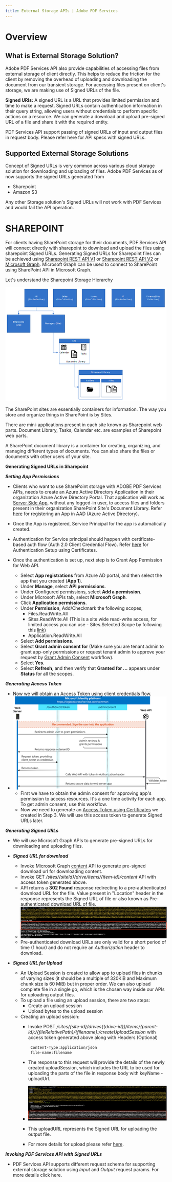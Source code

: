 ```yaml
---
title: External Storage APIs | Adobe PDF Services
---
```

# Overview

## **What is External Storage Solution?**

Adobe PDF Services API also provide capabilities of accessing files from external storage of client directly. This helps to reduce the friction for the client by removing the overhead of uploading and downloading the document from our transient storage.
For accessing files present on client's storage, we are making use of Signed URLs of the file.

**Signed URIs:** A signed URL is a URL that provides limited permission and time to make a request. Signed URLs contain authentication information in their query string, allowing users without credentials to perform specific actions on a resource. We can generate a download and upload pre-signed URL of a file and share it with the required entity.
 
PDF Services API support passing of signed URLs of input and output files in request body. Please refer here for API specs with signed URLs.



## Supported External Storage Solutions

Concept of Signed URLs is very common across various cloud storage solution for downloading and uploading of files. Adobe PDF Services as of now supports the signed URLs generated from 
- Sharepoint
- Amazon S3

Any other Storage solution's Signed URLs will not work with PDF Services and would fail the API operation.

# SHAREPOINT
For clients having SharePoint storage for their documents, PDF Services API will connect directly with sharepoint to download and upload the files using sharepoint Signed URLs. Generating Signed URLs for Sharepoint files can be achieved using [Sharepoint REST API V1](https://learn.microsoft.com/en-us/sharepoint/dev/sp-add-ins/get-to-know-the-sharepoint-rest-service?tabs=csom) or [Sharepoint REST API V2](https://learn.microsoft.com/en-us/sharepoint/dev/apis/sharepoint-rest-graph) or [Microsoft Graph](https://learn.microsoft.com/en-us/graph/overview). Microsoft Graph can be used to connect to SharePoint using SharePoint API in Microsoft Graph.

Let's understand the Sharepoint Storage Hierarchy

![Sharepoint Storage Hierarchy](./sharepoint-storage.png)

The SharePoint sites are essentially containers for information. The way you store and organize things in SharePoint is by Sites. 

There are mini-applications present in each site known as Sharepoint web parts. Document Library, Tasks, Calendar etc. are examples of Sharepoint web parts.

A SharePoint document library is a container for creating, organizing, and managing different types of documents. You can also share the files or documents with other users of your site.

**Generating Signed URLs in Sharepoint**

***Setting App Permissions***
- Clients who want to use SharePoint storage with ADOBE PDF Services APIs, needs to create an Azure Active Directory Application in their organization Azure Active Directory Portal. That application will work as [Server Side App](https://learn.microsoft.com/en-us/azure/active-directory/develop/v2-app-types#daemons-and-server-side-apps), without any logged-in user, to access files and folders present in their organization SharePoint Site's Document Library. Refer [here](https://learn.microsoft.com/en-us/azure/active-directory/develop/howto-create-service-principal-portal) for registering an App in AAD (Azure Active Directory).

- Once the App is registered, Service Principal for the app is automatically created.

- Authentication for Service principal should happen with certificate-based auth flow (Auth 2.0 Client Credential Flow). Refer [here](https://learn.microsoft.com/en-us/azure/active-directory/develop/howto-create-service-principal-portal#set-up-authentication) for Authentication Setup using Certificates.

- Once the authentication is set up, next step is to Grant App Permission for Web API. 
  - Select **App registrations** from Azure AD portal, and then select the app that you created (**App 1**).
  - Under **Manage**, select **API permissions**. 
  - Under Configured permissions, select **Add a permission**. 
  - Under Microsoft APIs tab, select **Microsoft Graph**. 
  - Click **Application permissions**. 
  - Under **Permission**, Add/Checkmark the following scopes; 
    - Files.ReadWrite.All 
    - Sites.ReadWrite.All (This is a site wide read-write access, for limited access you can use - Sites.Selected Scope by following this [link](https://devblogs.microsoft.com/microsoft365dev/updates-on-controlling-app-specific-access-on-specific-sharepoint-sites-sites-selected/))
    - Application.ReadWrite.All 
  - Select **Add permissions**.
  - Select **Grant admin consent for <your tenant name>** (Make sure you are tenant admin to grant app-only permissions or request tenant admin to approve your request by [Grant Admin Consent](https://learn.microsoft.com/en-us/azure/active-directory/manage-apps/grant-admin-consent?pivots=portal#grant-admin-consent-in-app-registrations) workflow). 
  - Select **Yes**. 
  - Select **Refresh**, and then verify that **Granted for ...** appears under **Status** for all the scopes.

***Generating Access Token***

- Now we will obtain an Access Token using client credentials flow.
- ![Getting Access Token](./access-token.svg)
  - First we have to obtain the admin consent for approving app's permission to access resources. It's a one time activity for each app. To get admin consent, use this workflow. 
  - Now we need to generate an [Access Token using Certificates](https://learn.microsoft.com/en-us/azure/active-directory/develop/v2-oauth2-client-creds-grant-flow#second-case-access-token-request-with-a-certificate) we created in Step 3. We will use this access token to generate Signed URLs later.

***Generating Signed URLs***

- We will use Microsoft Graph APIs to generate pre-signed URLs for downloading and uploading files.
- ***Signed URL for download***
  - Invoke Microsoft Graph [content](https://learn.microsoft.com/en-us/graph/api/driveitem-get-content?view=graph-rest-1.0&tabs=http) API to generate pre-signed download url for downloading content.
  - Invoke GET _/sites/{siteId}/drive/items/{item-id}/content_ API with access token generated above.
  - API returns a **302 Found** response redirecting to a pre-authenticated download URL for the file. Value present in "Location" header in the response represents the Signed URL of file or also known as Pre-authenticated download URL of file.
  - ![Content API Response](./content-api-response.png)
  - Pre-authenticated download URLs are only valid for a short period of time (1 hour) and do not require an _Authorization_ header to download.
  
- ***Signed URL for Upload***
  - An Upload Session is created to allow app to upload files in chunks of varying sizes (it should be a multiple of 320KiB and Maximum chunk size is 60 MiB) but in proper order. We can also upload complete file in a single go, which is the chosen way inside our APIs for uploading output files. 
  - To upload a file using an upload session, there are two steps:
    - Create an upload session 
    - Upload bytes to the upload session 
  - Creating an upload session:
    - Invoke POST _/sites/{site-id}/drives{{drive-id}}/items/{parent-id}:/{fileRelativePath}/{filename}:/createUploadSession_ with access token generated above along with Headers (Optional)
      ```header
       Content-Type:application/json
       file-name:filename
      ```
    - The response to this request will provide the details of the newly created uploadSession, which includes the URL to be used for uploading the parts of the file in response body with keyName - uploadUrl.
    - ![Upload Session API Response](./upload-session-api-response.png)
    - This uploadURL represents the Signed URL for uploading the output file.

    - For more details for upload please refer [here](https://learn.microsoft.com/en-us/graph/api/driveitem-createuploadsession?view=graph-rest-1.0).

***Invoking PDF Services API with Signed URLs***

- PDF Services API supports different request schema for supporting external storage solution using _Input_ and _Output_ request params. For more details click here.




